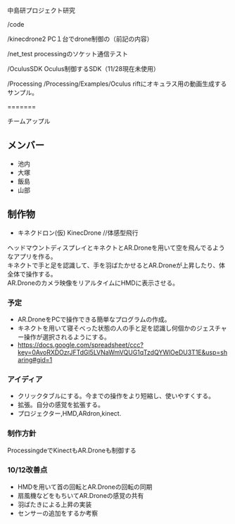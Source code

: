中島研プロジェクト研究

/code 

/kinecdrone2
PC１台でdrone制御の（前記の内容）

/net_test
processingのソケット通信テスト

/OculusSDK
Oculus制御するSDK（11/28現在未使用）

/Processing
/Processing/Examples/Oculus riftにオキュラス用の動画生成するサンプル。


=======

チームアップル

## メンバー

- 池内
- 大塚
- 飯島
- 山部

## 制作物
- キネクドロン(仮)
KinecDrone //体感型飛行  


ヘッドマウントディスプレイとキネクトとAR.Droneを用いて空を飛んでるようなアプリを作る。  
キネクトで手と足を認識して、手を羽ばたかせるとAR.Droneが上昇したり、体全体で操作する。  
AR.Droneのカメラ映像をリアルタイムにHMDに表示させる。

### 予定
- AR.DroneをPCで操作できる簡単なプログラムの作成。
- キネクトを用いて寝そべった状態の人の手と足を認識し何個かのジェスチャー操作が選択されるようにする。
- https://docs.google.com/spreadsheet/ccc?key=0AvoRXDOzrJFTdGl5LVNaWmVQUG1qTzdQYWlOeDU3T1E&usp=sharing#gid=1

### アイディア

- クリックタブルにする。今までの操作をより短縮し、使いやすくする。
- 拡張。自分の感覚を拡張する。  
- プロジェクター,HMD,ARdron,kinect.

### 制作方針
ProcessingdeでKinectもAR.Droneも制御する

### 10/12改善点
- HMDを用いて首の回転とAR.Droneの回転の同期
- 扇風機などをもちいてAR.Droneの感覚の共有
- 羽ばたきによる上昇の実装
- センサーの追加をするか考察
